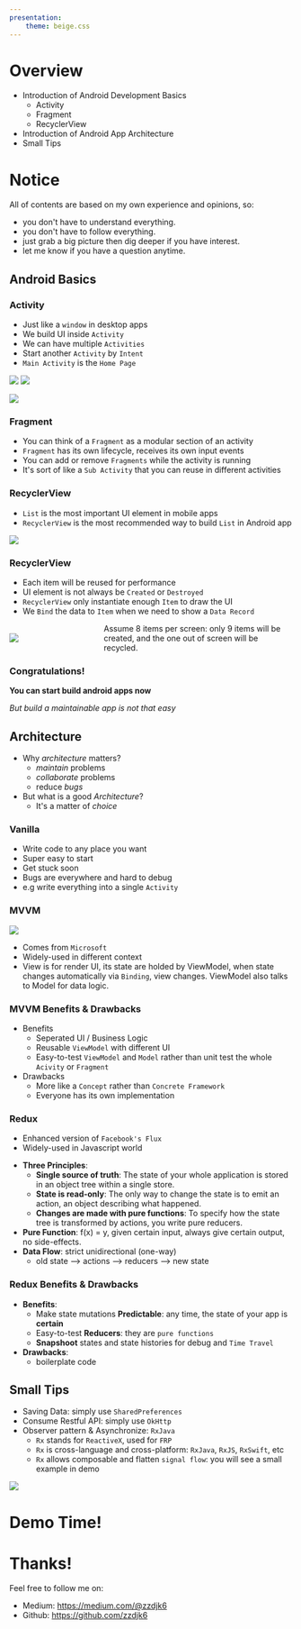 ```yaml
---
presentation:
    theme: beige.css
---
```


<!-- slide -->

# Overview

* Introduction of Android Development Basics
  * Activity
  * Fragment
  * RecyclerView
* Introduction of Android App Architecture
* Small Tips

<!-- slide -->

# Notice

All of contents are based on my own experience and opinions, so:

* you don't have to understand everything.
* you don't have to follow everything.
* just grab a big picture then dig deeper if you have interest.
* let me know if you have a question anytime.

<!-- slide -->

## Android Basics

### Activity

* Just like a `window` in desktop apps
* We build UI inside `Activity`
* We can have multiple `Activities`
* Start another `Activity` by `Intent`
* `Main Activity` is the `Home Page`

<!-- slide -->

![](/images/screenshot-1.png) ![](/images/screenshot-2.png)

<!-- slide -->

![](/images/activity-lifecycle.png)

<!-- slide -->

### Fragment

* You can think of a `Fragment` as a modular section of an activity
* `Fragment` has its own lifecycle, receives its own input events
* You can add or remove `Fragments` while the activity is running 
* It's sort of like a `Sub Activity` that you can reuse in different activities

<!-- slide -->

### RecyclerView

* `List` is the most important UI element in mobile apps
* `RecyclerView` is the most recommended way to build `List` in Android app

![](/images/recyclerview.png)

<!-- slide -->

### RecyclerView

* Each item will be reused for performance
* UI element is not always be `Created` or `Destroyed`
* `RecyclerView` only instantiate enough `Item` to draw the UI
* We `Bind` the data to `Item` when we need to show a `Data Record`

<!-- slide -->

<div style="display: flex; align-items: center">
  <div style="flex: 1">
    <img src="/images/recyclerview-item.png" />
  </div>
  <div style="flex: 2">
  Assume 8 items per screen: only 9 items will be created, and the one out of screen will be recycled.
  </div>
</div>

<!-- slide -->

### Congratulations!

**You can start build android apps now**

_But build a maintainable app is not that easy_

<!-- slide -->

## Architecture

* Why _architecture_ matters?
  * _maintain_ problems
  * _collaborate_ problems
  * reduce _bugs_
* But what is a good _Architecture_?
  * It's a matter of _choice_

<!-- slide -->

### Vanilla

* Write code to any place you want
* Super easy to start
* Get stuck soon
* Bugs are everywhere and hard to debug
* e.g write everything into a single `Activity`

<!-- slide -->

### MVVM

![](/images/mvvm.png)

* Comes from `Microsoft`
* Widely-used in different context
* View is for render UI, its state are holded by ViewModel, when state changes automatically via `Binding`, view changes. ViewModel also talks to Model for data logic.

<!-- slide -->

### MVVM Benefits & Drawbacks

* Benefits
  * Seperated UI / Business Logic
  * Reusable `ViewModel` with different UI
  * Easy-to-test `ViewModel` and `Model` rather than unit test the whole `Acivity` or `Fragment`
* Drawbacks
  * More like a `Concept` rather than `Concrete Framework`
  * Everyone has its own implementation

<!-- slide -->

### Redux

* Enhanced version of `Facebook's Flux`
* Widely-used in Javascript world

<!-- slide -->

* __Three Principles__:
  * __Single source of truth__: The state of your whole application is stored in an object tree within a single store.
  * __State is read-only__: The only way to change the state is to emit an action, an object describing what happened.
  * __Changes are made with pure functions__: To specify how the state tree is transformed by actions, you write pure reducers.
* __Pure Function__: f(x) = y, given certain input, always give certain output, no side-effects.
* __Data Flow__: strict unidirectional (one-way)
  * old state --> actions --> reducers --> new state

<!-- slide -->

### Redux Benefits & Drawbacks

* __Benefits__:
  * Make state mutations __Predictable__: any time, the state of your app is __certain__
  * Easy-to-test __Reducers__: they are `pure functions`
  * __Snapshoot__ states and state histories for debug and `Time Travel`
* __Drawbacks__:
  * boilerplate code

<!-- slide -->

## Small Tips

* Saving Data: simply use `SharedPreferences`
* Consume Restful API: simply use `OkHttp`
* Observer pattern & Asynchronize: `RxJava`
  * `Rx` stands for `ReactiveX`, used for `FRP`
  * `Rx` is cross-language and cross-platform: `RxJava`, `RxJS`, `RxSwift`, etc
  * `Rx` allows composable and flatten `signal flow`: you will see a small example in demo

![](/images/rxjava.png)

<!-- slide -->

# Demo Time!

<!-- slide -->

# Thanks!

Feel free to follow me on:

* Medium: https://medium.com/@zzdjk6
* Github: https://github.com/zzdjk6